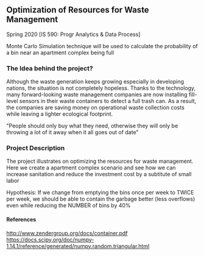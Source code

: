 ## **Optimization of Resources for Waste Management**

Spring 2020 [IS 590: Progr Analytics & Data Process]

Monte Carlo Simulation technique will be used to calculate the probability of a bin near an apartment complex being full

### **The Idea behind the project?**

Although the waste generation keeps growing especially in developing nations, the situation is not completely hopeless. 
Thanks to the technology, many forward-looking waste management companies are now installing fill-level sensors in their waste containers to detect a full trash can. 
As a result, the companies are saving money on operational waste collection costs while leaving a lighter ecological footprint.

"People should only buy what they need, otherwise they will only be throwing a lot of it away when it all goes out of date"

### **Project Description**

The project illustrates on optimizing the resources for waste management. Here we create a apartment complex scenario and see how we can increase sanitation and reduce the investment cost by a subtitute of small labor

Hypothesis: If we change from emptying the bins once per week to TWICE per week, we should be able to contain the garbage better (less overflows) even while reducing the NUMBER of bins by 40%
#### **References**
http://www.zendergroup.org/docs/container.pdf
https://docs.scipy.org/doc/numpy-1.14.1/reference/generated/numpy.random.triangular.html

